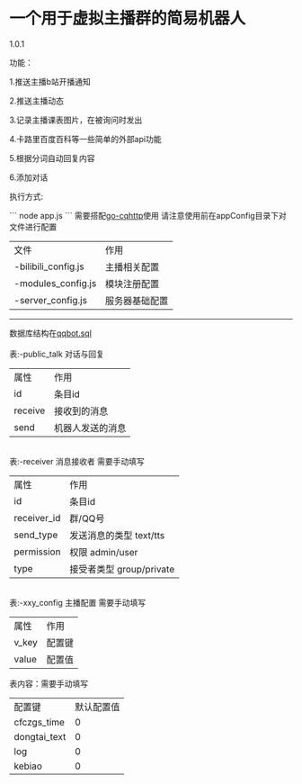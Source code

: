 <h1>一个用于虚拟主播群的简易机器人</h1>
<p>1.0.1</p>
<p>功能：</p>
<p>1.推送主播b站开播通知</p>
<p>2.推送主播动态</p>
<p>3.记录主播课表图片，在被询问时发出</p>
<p>4.卡路里百度百科等一些简单的外部api功能</p>
<p>5.根据分词自动回复内容</p>
<p>6.添加对话</p>
<p>执行方式:</p>
```
  node app.js
</script>
```
需要搭配<a href="https://docs.go-cqhttp.org/">go-cqhttp</a>使用
请注意使用前在appConfig目录下对文件进行配置
</p>
<table>
<tr><td>文件</td><td>作用</td></tr>
<tr><td>-bilibili_config.js</td><td>主播相关配置</td></tr>
<tr><td>-modules_config.js</td><td> 模块注册配置</td></tr>
<tr><td>-server_config.js</td><td> 服务器基础配置</td></tr>
</table>
<hr>
数据库结构在<a href="./qqbot.sql">qqbot.sql</a>
<br>
<br>
表:-public_talk 对话与回复
<table>
<tr><td>属性</td><td>作用</td></tr>
<tr><td>id</td><td>条目id</td></tr>
<tr><td>receive</td><td>接收到的消息</td></tr>
<tr><td>send</td><td>机器人发送的消息</td></tr>
</table>
<br>
表:-receiver 消息接收者 需要手动填写
<table>
<tr><td>属性</td><td>作用</td></tr>
<tr><td>id</td><td>条目id</td></tr>
<tr><td>receiver_id</td><td>群/QQ号</td></tr>
<tr><td>send_type</td><td>发送消息的类型 text/tts</td></tr>
<tr><td>permission</td><td>权限 admin/user</td></tr>
<tr><td>type</td><td>接受者类型 group/private</td></tr>
</table>
<br>
表:-xxy_config 主播配置 需要手动填写
<table>
<tr><td>属性</td><td>作用</td></tr>
<tr><td>v_key</td><td>配置键</td></tr>
<tr><td>value</td><td>配置值</td></tr>
</table>
表内容：需要手动填写
<table>
<tr><td>配置键</td><td>默认配置值</td></tr>
<tr><td>cfczgs_time</td><td>0</td></tr>
<tr><td>dongtai_text</td><td>0</td></tr>
<tr><td>log</td><td>0</td></tr>
<tr><td>kebiao</td><td>0</td></tr>
</table>
